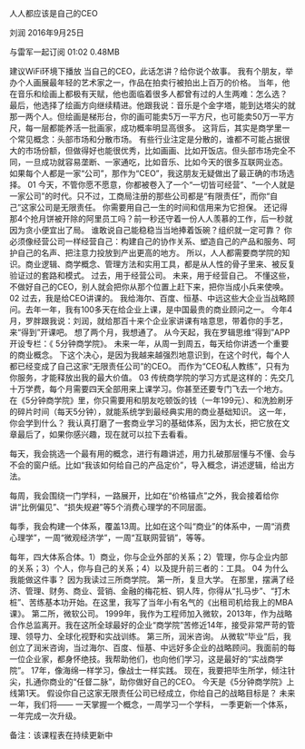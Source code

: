 人人都应该是自己的CEO


刘润
2016年9月25日

与雷军一起订阅
01:02 0.48MB

建议WiFi环境下播放
当自己的CEO，此话怎讲？给你说个故事。
我有个朋友，举办个人画展最年轻的艺术家之一，作品在拍卖行被拍出上百万的价格。
当年，他在音乐和绘画上都极有天赋，他也面临着很多人都曾有过的人生两难：怎么选？
最后，他选择了绘画方向继续精进。他跟我说：音乐是个金字塔，能到达塔尖的就那一两个人。但绘画是梯形台，你的画可能卖5万一平方尺，也可能卖50万一平方尺，每一层都能养活一批画家，成功概率明显高很多。
这背后，其实是商学里一个常见概念：头部市场和分散市场。
有些行业注定是分散的，谁都不可能占据很大的市场份额，但做得好也能很优秀，比如画画、比如开饭店。但头部市场完全不同，一旦成功就容易垄断、一家通吃，比如音乐、比如今天的很多互联网业态。
如果每个人都是一家“公司”，那作为“CEO”，我这朋友无疑做出了最正确的市场选择。
01
今天，不管你愿不愿意，你都被卷入了一个“一切皆可经营”、“一个人就是一家公司”的时代。只不过，工商局注册的那些公司都是“有限责任”，而你“自己”这家公司是无限责任。
你需要用自己一生的时间和信用来为它担保。
还记得那4个抢月饼被开除的阿里员工吗？前一秒还守着一份人人羡慕的工作，后一秒就因为贪小便宜出了局。
谁敢说自己能稳稳当当地捧着饭碗？组织就一定可靠？
你必须像经营公司一样经营自己：构建自己的协作关系、塑造自己的产品和服务、呵护自己的名声、把注意力投放到产出更高的地方。
所以，人人都需要商学院的知识。商业逻辑、商学概念、管理方法和实用工具，都是从人性的骨子里来、被反复验证过的套路和模式。
过去，用于经营公司。
未来，用于经营自己。
不懂这些，不做好自己的CEO，别人就会把你从那个位置上赶下来，把你当成小兵来使唤。
02
过去，我是给CEO讲课的。
我给海尔、百度、恒基、中远这些大企业当战略顾问。去年一年，我有100多天在给企业上课，是中国最贵的商业顾问之一。
今年4月，罗胖跟我说：刘润，就给那百十来个企业家讲课有啥意思，带着你的手艺，来“得到”开课吧。
想了两个月，我想通了。
从今天起，我在罗辑思维“得到”APP开设专栏：《 5分钟商学院》。
未来一年，从周一到周五，每天给你讲透一个重要的商业概念。
下这个决心，是因为我越来越强烈地意识到，在这个时代，每个人都已经变成了自己这家“无限责任公司”的CEO。
而作为“CEO私人教练”，只有为你服务，才能释放出我的最大价值。
03
传统商学院的学习方式是这样的：先交几十万学费，每个月需要四天全部用来上课学习。你甚至还要专门飞去一个地方。
在《5分钟商学院》里，你只需要用和朋友吃顿饭的钱（一年199元）、和洗脸刷牙的碎片时间（每天5分钟），就能系统学到最经典实用的商业基础知识。
这一年，你会学到什么？
我认真打磨了一套商业学习的基础体系，因为太长，把它放在文章最后了，如果你感兴趣，现在就可以拉下去看看。

每天，我会挑选一个最有用的概念，进行有趣讲述，用力扎破那层懂与不懂、会与不会的窗户纸。比如“我该如何给自己的产品定价”，导入概念，讲述逻辑，给出方法。

每周，我会围绕一门学科，一路展开，比如在“价格锚点”之外，我会接着给你讲“比例偏见”、“损失规避”等5个消费心理学的不同层面。

每季，我会构建一个体系，覆盖13周。比如在这个叫“商业”的体系中，一周“消费心理学”，一周“微观经济学”，一周“互联网营销”，等等。

每年，四大体系合体。1）商业，你与企业外部的关系；2）管理，你与企业内部的关系；3）个人，你与自己的关系；4）以及提升前三者的：工具。
04
为什么我能做这件事？
因为我读过三所商学院。
第一所，复旦大学。
在那里，摆满了经济、管理、财务、商业、营销、金融的梅花桩、铜人阵，你得从“扎马步”、“打木桩”、苦练基本功开始。在这里，我写了当年小有名气的《出租司机给我上的MBA课》。
第二所，微软公司。
1999年，我作为工程师加入微软，2013年，作为战略合作总监离开。我在这所全球最好的企业“商学院”苦修近14年，接受非常严苛的管理、领导力、全球化视野和实战训练。
第三所，润米咨询。
从微软“毕业”后，我创立了润米咨询，当过海尔、百度、恒基、中远好多企业的战略顾问。我面前的每一位企业家，都身怀绝技。我帮助他们，也向他们学习，这是最好的“实战商学院”。
17年，像海绵一样学习，像战士一样实践。
现在，我要把毕生所学，倾注针尖，扎通你商业的“任督二脉”，助你做好自己的CEO。
今天是《5分钟商学院》上线第1天。
假设你自己这家无限责任公司已经成立，你给自己的战略目标是？
未来一年，我们将——
一天掌握一个概念，一周学习一个学科，
一季更新一个体系，一年完成一次升级。




备注：该课程表在持续更新中
